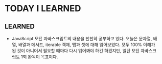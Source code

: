 # TODAY I LEARNED

## LEARNED

- JavaScript
  모던 자바스크립트의 내용을 천천히 공부하고 있다. 오늘은 문자열, 배열, 배열과 메서드, iterable 객체, 맵과 셋에 대해 읽어보았다. 모두 100% 이해가 된 것이 아니어서 필요할 때마다 다시 읽어봐야 하긴 하겠지만, 일단 모던 자바스크립트 1회 완독이 목표이다.
